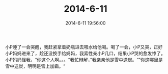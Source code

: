 ﻿---
title: 2014-6-11
date: 2014-6-11 19:56:00
tags:
categories: 爸爸
---
小P睡了一会哭醒，我赶紧拿着奶瓶进去喂水给他喝。喝了一会，小P又哭，正好小P妈妈进来了，趁还没换手给妈妈，我索性亲小P几口，结果小P哭的愈发惨了。小P妈妈怪我，“你这个人啊。。。“我忙辩解，”我亲亲他是雪中送炭。“”你这哪里是雪中送炭，明明是雪上加霜。“ ​​​​ 
